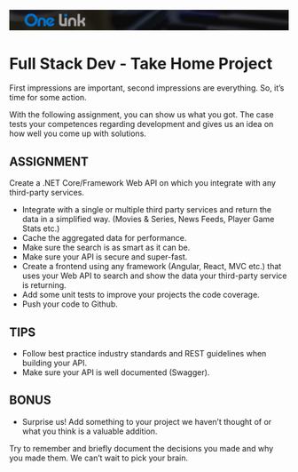 ![One Link Banner](https://github.com/OneLinkSA/fullstack-project/blob/main/Capture.PNG?raw=true)
# Full Stack Dev - Take Home Project

First impressions are important, second impressions are everything. So, it’s time for some
action.

With the following assignment, you can show us what you got. The case tests your
competences regarding development and gives us an idea on how well you come up with
solutions.

## ASSIGNMENT

Create a .NET Core/Framework Web API on which you integrate with any third-party services.

- Integrate with a single or multiple third party services and return the data in a simplified
    way. (Movies & Series, News Feeds, Player Game Stats etc.)
- Cache the aggregated data for performance.
- Make sure the search is as smart as it can be.
- Make sure your API is secure and super-fast.
- Create a frontend using any framework (Angular, React, MVC etc.) that uses your Web API to search and show the data your third-party service is returning.
- Add some unit tests to improve your projects the code coverage.
- Push your code to Github.

## TIPS

- Follow best practice industry standards and REST guidelines when building your API.
- Make sure your API is well documented (Swagger).

## BONUS

- Surprise us! Add something to your project we haven’t thought of or what you think is a valuable addition.

Try to remember and briefly document the decisions you made and why you made them. 
We can’t wait to pick your brain.
